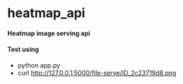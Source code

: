 # heatmap_api
#### Heatmap image serving api 
#### Test using 
*  python app.py
*  curl http://127.0.0.1:5000/file-serve/ID_2c23719d8.png
